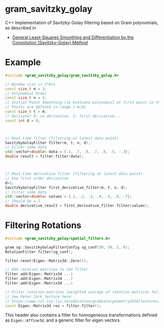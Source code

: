 gram_savitzky_golay
==

C++ Implementation of Savitzky-Golay filtering based on Gram polynomials, as described in 
- [General Least-Squares Smoothing and Differentiation by the Convolution (Savitzky-Golay) Method](http://pubs.acs.org/doi/pdf/10.1021/ac00205a007)

Example
==

```cpp
#include <gram_savitzky_golay/gram_savitzky_golay.h>

// Window size is 2*m+1
const size_t m = 3;
// Polynomial Order
const size_t n = 2;
// Initial Point Smoothing (ie evaluate polynomial at first point in the window)
// Points are defined in range [-m;m]
const size_t t = m;
// Derivate? 0: no derivation, 1: first derivative...
const int d = 0;



// Real-time filter (filtering at latest data point)
SavitzkyGolayFilter filter(m, t, n, d);
// Filter some data
std::vector<double> data = {.1, .7, .9, .7, .8, .5, -.3};
double result = filter.filter(data);



// Real-time derivative filter (filtering at latest data point)
// Use first order derivative
d=1;
SavitzkyGolayFilter first_derivative_filter(m, t, n, d);
// Filter some data
std::vector<double> values = {.1, .2, .3, .4, .5, .6, .7};
// Should be =.1
double derivative_result = first_derivative_filter.filter(values);
```


Filtering Rotations
==

```cpp
#include <gram_savitzky_golay/spatial_filters.h>

gram_sg::SavitzkyGolayFilterConfig sg_conf(50, 50, 2, 0);
RotationFilter filter(sg_conf);

filter.reset(Eigen::Matrix3d::Zero());

// Add rotation matrices to the filter
filter.add(Eigen::Matrix3d ...)
filter.add(Eigen::Matrix3d ...)
filter.add(Eigen::Matrix3d ...)

// Filter rotation matrices (weighted average of rotation matrices followed by an orthogonalization)
// See Peter Cork lecture here:
// https://www.cvl.isy.liu.se/education/graduate/geometry2010/lectures/Lecture7b.pdf
const Eigen::Matrix3d res = filter.filter();
```

This header also contains a filter for homogeneous transformations defined as `Eigen::Affine3d`, and a generic filter for eigen vectors. 
